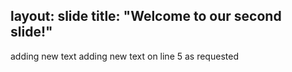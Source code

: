 layout: slide
title: "Welcome to our second slide!"
---
adding new text
adding new text on line 5 as requested
